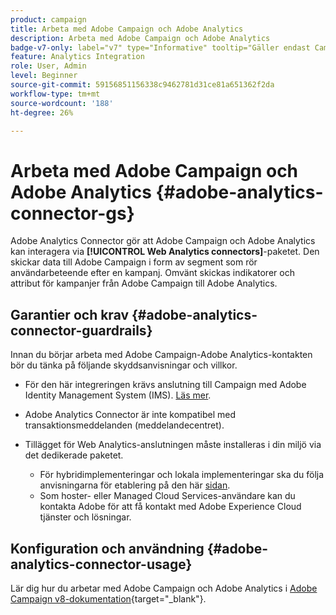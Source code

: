 ```yaml
---
product: campaign
title: Arbeta med Adobe Campaign och Adobe Analytics
description: Arbeta med Adobe Campaign och Adobe Analytics
badge-v7-only: label="v7" type="Informative" tooltip="Gäller endast Campaign Classic v7"
feature: Analytics Integration
role: User, Admin
level: Beginner
source-git-commit: 59156851156338c9462781d31ce81a651362f2da
workflow-type: tm+mt
source-wordcount: '188'
ht-degree: 26%

---
```


# Arbeta med Adobe Campaign och Adobe Analytics {#adobe-analytics-connector-gs}

Adobe Analytics Connector gör att Adobe Campaign och Adobe Analytics kan interagera via **[!UICONTROL Web Analytics connectors]**-paketet. Den skickar data till Adobe Campaign i form av segment som rör användarbeteende efter en kampanj. Omvänt skickas indikatorer och attribut för kampanjer från Adobe Campaign till Adobe Analytics.

## Garantier och krav {#adobe-analytics-connector-guardrails}

Innan du börjar arbeta med Adobe Campaign-Adobe Analytics-kontakten bör du tänka på följande skyddsanvisningar och villkor.

* För den här integreringen krävs anslutning till Campaign med Adobe Identity Management System (IMS). [Läs mer](../../integrations/using/about-adobe-id.md).

* Adobe Analytics Connector är inte kompatibel med transaktionsmeddelanden (meddelandecentret).

* Tillägget för Web Analytics-anslutningen måste installeras i din miljö via det dedikerade paketet.

   * För hybridimplementeringar och lokala implementeringar ska du följa anvisningarna för etablering på den här [sidan](../../platform/using/adobe-analytics-provisioning.md).
   * Som hoster- eller Managed Cloud Services-användare kan du kontakta Adobe för att få kontakt med Adobe Experience Cloud tjänster och lösningar.


## Konfiguration och användning {#adobe-analytics-connector-usage}

Lär dig hur du arbetar med Adobe Campaign och Adobe Analytics i [Adobe Campaign v8-dokumentation](https://experienceleague.adobe.com/en/docs/campaign/campaign-v8/connect/ac-aa){target="_blank"}.

